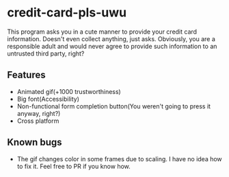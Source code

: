 # credit-card-pls-uwu

This program asks you in a cute manner to provide your credit card information.
Doesn't even collect anything, just asks.
Obviously, you are a responsible adult and would never agree to provide such
information to an untrusted third party, right?

## Features
- Animated gif(+1000 trustworthiness)
- Big font(Accessibility)
- Non-functional form completion button(You weren't going to press it anyway, right?)
- Cross platform

## Known bugs
- The gif changes color in some frames due to scaling. I have no idea how to fix it. Feel free to PR if you know how.

